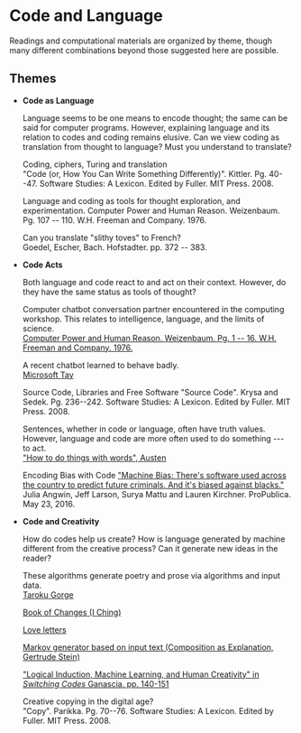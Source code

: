 Code and Language
===================================

Readings and computational materials are organized by theme, though many different combinations beyond those suggested here are possible.

Themes
------

-   **Code as Language**

    Language seems to be one means to encode thought; the same can be said for computer programs. However, explaining language and its relation to codes and coding remains elusive. Can we view coding as translation from thought to language? Must you understand to translate?

     Coding, ciphers, Turing and translation  
    "Code (or, How You Can Write Something Differently)". Kittler. Pg. 40--47. Software Studies: A Lexicon. Edited by Fuller. MIT Press. 2008.

    Language and coding as tools for thought exploration, and experimentation.
    Computer Power and Human Reason. Weizenbaum. Pg. 107 -- 110. W.H. Freeman and Company. 1976.

    Can you translate "slithy toves" to French?  
    Goedel, Escher, Bach. Hofstadter. pp. 372 -- 383.

-   **Code Acts**

    Both language and code react to and act on their context. However, do they have the same status as tools of thought?

    Computer chatbot conversation partner encountered in the computing workshop. This relates to intelligence, language, and the limits of science.  
    [Computer Power and Human Reason. Weizenbaum. Pg. 1 -- 16. W.H. Freeman and Company. 1976.](https://cyborgdigitalculture.files.wordpress.com/2013/09/24-weizenbaum-03.pdf)

    A recent chatbot learned to behave badly.  
    [Microsoft Tay](https://en.wikipedia.org/wiki/Tay_(bot))


    Source Code, Libraries and Free Software
    "Source Code". Krysa and Sedek. Pg. 236--242. Software Studies: A
    Lexicon. Edited by Fuller. MIT Press. 2008.

    Sentences, whether in code or language, often have truth values. However, language and code are more often used to do something --- to act.  
    ["How to do things with words", Austen](http://www.ling.upenn.edu/~rnoyer/courses/103/Austin.pdf)

    Encoding Bias with Code
    ["Machine Bias: There's software used across the country to predict future criminals. And it's biased against blacks."](https://www.propublica.org/article/machine-bias-risk-assessments-in-criminal-sentencing) Julia Angwin, Jeff Larson, Surya Mattu and Lauren Kirchner.  ProPublica. May 23, 2016.

-   **Code and Creativity**

    How do codes help us create? How is language generated by machine different from the creative process? Can it generate new ideas in the reader?

    These algorithms generate poetry and prose via algorithms and input data.  
    [Taroku Gorge](http://nickm.com/taroko_gorge)

    [Book of Changes (I Ching)](http://www.onlineclarity.co.uk/reading/free-online-i-ching)

    [Love letters](http://bardcollege.github.io/dialogs/loveletter.html)

    [Markov generator based on input text (Composition as Explanation, Gertrude Stein)](http://bardcollege.github.io/dialogs/notebook3.html)


    ["Logical Induction, Machine Learning, and Human Creativity" in
    *Switching Codes*
    Ganascia. pp. 140-151](http://www-poleia.lip6.fr/~ganascia/Publications?action=AttachFile&do=view&target=draft_SwitchingCodes.pdf)

    Creative copying in the digital age?  
    "Copy". Parikka. Pg. 70--76. Software Studies: A Lexicon. Edited by Fuller. MIT Press. 2008.
